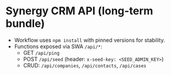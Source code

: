 # Synergy CRM API (long-term bundle)

- Workflow uses `npm install` with pinned versions for stability.
- Functions exposed via SWA `/api/*`:
  - GET `/api/ping`
  - POST `/api/seed`  (header: `x-seed-key: <SEED_ADMIN_KEY>`)
  - CRUD: `/api/companies`, `/api/contacts`, `/api/cases`
